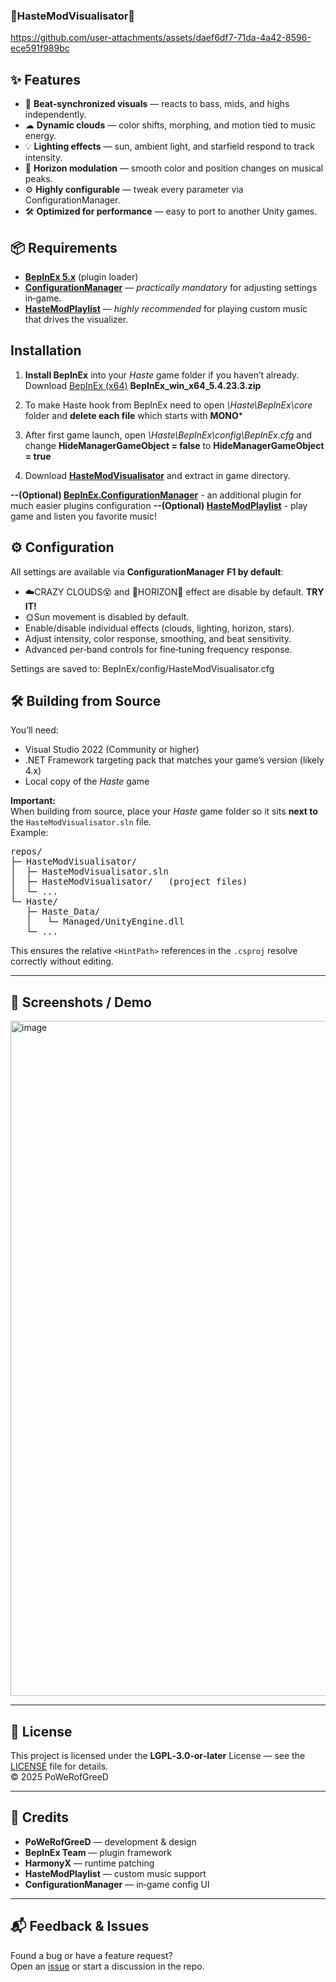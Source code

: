 ### 🎵HasteModVisualisator🎵

https://github.com/user-attachments/assets/daef6df7-71da-4a42-8596-ece591f989bc






## ✨ Features

- 🎵 **Beat‑synchronized visuals** — reacts to bass, mids, and highs independently.
- ☁ **Dynamic clouds** — color shifts, morphing, and motion tied to music energy.
- 💡 **Lighting effects** — sun, ambient light, and starfield respond to track intensity.
- 🌅 **Horizon modulation** — smooth color and position changes on musical peaks.
- ⚙ **Highly configurable** — tweak every parameter via ConfigurationManager.
- 🛠 **Optimized for performance** — easy to port to another Unity games.

## 📦 Requirements

- **[BepInEx 5.x](https://github.com/BepInEx/BepInEx/releases)** (plugin loader)
- **[ConfigurationManager](https://github.com/BepInEx/BepInEx.ConfigurationManager)** — *practically mandatory* for adjusting settings in‑game.
- **[HasteModPlaylist](https://github.com/powerofgreed/HasteModPlaylist-release)** — *highly recommended* for playing custom music that drives the visualizer.

## Installation
1. **Install BepInEx** into your *Haste* game folder if you haven’t already.
Download [BepInEx (x64)](https://github.com/BepInEx/BepInEx/releases)  **BepInEx_win_x64_5.4.23.3.zip**

2. To make Haste hook from BepInEx need to open *\Haste\BepInEx\core* folder and  **delete each file** which starts with **MONO***

3. After first game launch, open *\Haste\BepInEx\config\BepInEx.cfg* and change **HideManagerGameObject = false** to **HideManagerGameObject = true**

4. Download  [**HasteModVisualisator**](https://github.com/powerofgreed/HasteModVisualisator-release/releases/) and extract in game directory.

  **--(Optional) [BepInEx.ConfigurationManager](https://github.com/BepInEx/BepInEx.ConfigurationManager)** - an additional plugin for much easier plugins configuration
  **--(Optional) [HasteModPlaylist](https://github.com/powerofgreed/HasteModPlaylist-release)** - play game and listen you favorite music!

## ⚙ Configuration

All settings are available via **ConfigurationManager**
**F1 by default**:
- ☁️CRAZY CLOUDS😵 and 🌅HORIZON🌄 effect are disable by default. **TRY IT!**
- 🌞Sun movement is disabled by default.
- Enable/disable individual effects (clouds, lighting, horizon, stars).
- Adjust intensity, color response, smoothing, and beat sensitivity.
- Advanced per‑band controls for fine‑tuning frequency response.

Settings are saved to:
BepInEx/config/HasteModVisualisator.cfg

## 🛠 Building from Source

You’ll need:
- Visual Studio 2022 (Community or higher)
- .NET Framework targeting pack that matches your game’s version (likely 4.x)
- Local copy of the *Haste* game

**Important:**  
When building from source, place your *Haste* game folder so it sits **next to** the `HasteModVisualisator.sln` file.  
Example:
<pre>
repos/
├─ HasteModVisualisator/
│  ├─ HasteModVisualisator.sln
│  ├─ HasteModVisualisator/   (project files)
│  └─ ...
└─ Haste/
   ├─ Haste_Data/
   │   └─ Managed/UnityEngine.dll
   └─ ...
</pre>
This ensures the relative `<HintPath>` references in the `.csproj` resolve correctly without editing.

---

## 📸 Screenshots / Demo

<img width="1920" height="1080" alt="image" src="https://github.com/user-attachments/assets/3cc0bd3d-62ec-4030-a188-217b7b3e2356" />


---

## 📝 License

This project is licensed under the **LGPL‑3.0‑or‑later** License — see the [LICENSE](LICENSE) file for details.  
© 2025 PoWeRofGreeD

---

## 🙌 Credits

- **PoWeRofGreeD** — development & design
- **BepInEx Team** — plugin framework
- **HarmonyX** — runtime patching
- **HasteModPlaylist** — custom music support
- **ConfigurationManager** — in‑game config UI

---

## 📬 Feedback & Issues

Found a bug or have a feature request?  
Open an [issue](https://github.com/powerofgreed/HasteModVisualisator-release/issues) or start a discussion in the repo.
